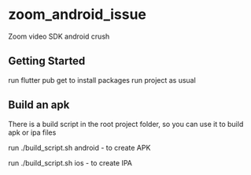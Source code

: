 # zoom_android_issue

Zoom video SDK android crush

## Getting Started

run flutter pub get to install packages
run project as usual

## Build an apk
There is a build script in the root project folder, so you can use it to build apk or ipa files

run ./build_script.sh android - to create APK

run ./build_script.sh ios - to create IPA

